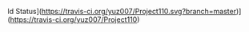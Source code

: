 ld Status](https://travis-ci.org/yuz007/Project110.svg?branch=master)](https://travis-ci.org/yuz007/Project110)
